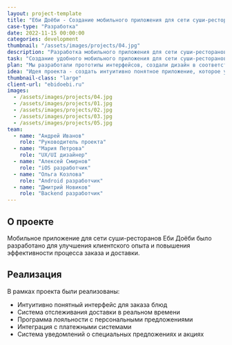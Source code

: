 ```yaml
---
layout: project-template
title: "Еби Доёби - Создание мобильного приложения для сети суши-ресторанов"
case-type: "Разработка"
date: 2022-11-15 00:00:00
categories: development
thumbnail: "/assets/images/projects/04.jpg"
description: "Разработка мобильного приложения для сети суши-ресторанов Еби Доёби с функциями заказа, доставки и программой лояльности."
task: "Создание удобного мобильного приложения для сети суши-ресторанов Еби Доёби, которое позволит клиентам быстро заказывать блюда, отслеживать доставку и участвовать в программе лояльности."
plan: "Мы разработали прототипы интерфейсов, создали дизайн в соответствии с фирменным стилем бренда, реализовали ключевые функции и интегрировали приложение с внутренними системами ресторана."
idea: "Идея проекта - создать интуитивно понятное приложение, которое упростит процесс заказа и повысит лояльность клиентов."
thumbnail-class: "large"
client-url: "ebidoebi.ru"
images:
  - /assets/images/projects/04.jpg
  - /assets/images/projects/01.jpg
  - /assets/images/projects/02.jpg
  - /assets/images/projects/03.jpg
  - /assets/images/projects/05.jpg
team:
  - name: "Андрей Иванов"
    role: "Руководитель проекта"
  - name: "Мария Петрова"
    role: "UX/UI дизайнер"
  - name: "Алексей Смирнов"
    role: "iOS разработчик"
  - name: "Ольга Козлова"
    role: "Android разработчик"
  - name: "Дмитрий Новиков"
    role: "Backend разработчик"
---
```


## О проекте

Мобильное приложение для сети суши-ресторанов Еби Доёби было разработано для улучшения клиентского опыта и повышения эффективности процесса заказа и доставки.

## Реализация

В рамках проекта были реализованы:
- Интуитивно понятный интерфейс для заказа блюд
- Система отслеживания доставки в реальном времени
- Программа лояльности с персональными предложениями
- Интеграция с платежными системами
- Система уведомлений о специальных предложениях и акциях
